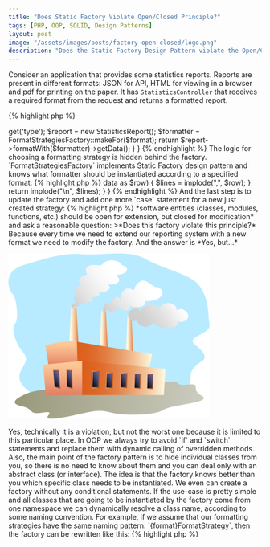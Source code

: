```yaml
---
title: "Does Static Factory Violate Open/Closed Principle?"
tags: [PHP, OOP, SOLID, Design Patterns]
layout: post
image: "/assets/images/posts/factory-open-closed/logo.png"
description: "Does the Static Factory Design Pattern violate the Open/Closed Principle"
---
```


Consider an application that provides some statistics reports. Reports are present in different formats: JSON for API, HTML for viewing in a browser and pdf for printing on the paper. It has `StatisticsController` that receives a required format from the request and returns a formatted report. 

{% highlight php %}
<?php

class StatisticsController 
{
    public function report(Request $request)
    {
        $format = $request->get('type');
        $report = new StatisticsReport();
        $formatter = FormatStrategiesFactory::makeFor($format);

        return $report->formatWith($formatter)->getData();
    }
}
{% endhighlight %}

The logic for choosing a formatting strategy is hidden behind the factory. `FormatStrategiesFactory` implements Static Factory design pattern and knows what formatter should be instantiated according to a specified format:

{% highlight php %}
<?php

class FormatStrategiesFactory 
{
    public static function makeFor($format) 
    {
        switch($format) {
            case 'html':
                return new HtmlFormatStrategy();
            case 'pdf':
                return new PdfFormatStrategy();     
            case 'json':
                return new JsonFormatStrategy();        
        }

        throw new \Exception("Unknown report format $format");
    }
}
{% endhighlight %}

Having this code we receive a request for a new *feature* from our clients that they also want to have reports in *csv* format. Looks like we need one more formatting strategy:

{% highlight php %}
<?php

class CsvFormatStrategy implements FormatStrategy 
{
    public function formatData(array $data) 
    {
        $lines = [];

        foreach($this->data as $row) {
            $lines = implode(",", $row);
        }

        return implode("\n", $lines);
    }
}
{% endhighlight %}

And the last step is to update the factory and add one more `case` statement for a new just created strategy:

{% highlight php %}
<?php

class FormatStrategiesFactory 
{
    /**
     * @param string $format
     * @return FormatStrategy
     */
    public static function makeFor($format) 
    {
        switch($format) {
            case 'html':
                return new HtmlFormatStrategy();
            case 'pdf':
                return new PdfFormatStrategy();     
            case 'json':
                return new JsonFormatStrategy();   
            case 'csv':
                return new CsvFormatStrategy();    
        }

        throw new \Exception("Unknown report format $format");
    }
}
{% endhighlight %}

And we are done, no changes in controller code. But you can remember [Open-Closed Principle]({% post_url 2017-03-27-open-closed-principle %}):

>*software entities (classes, modules, functions, etc.) should be open for extension, but closed for modification*

and ask a reasonable question: 
>*Does this factory violate this principle?* 

Because every time we need to extend our reporting system with a new format we need to modify the factory. And the answer is *Yes, but...* 

<p class="text-center image">
    <img src="/assets/images/posts/factory-open-closed/logo.png" alt="logo" class="">
</p>

Yes, technically it is a violation, but not the worst one because it is limited to this particular place. In OOP we always try to avoid `if` and `switch` statements and replace them with dynamic calling of overridden methods. Also, the main point of the factory pattern is to hide individual classes from you, so there is no need to know about them and you can deal only with an abstract class (or interface). The idea is that the factory knows better than you which specific class needs to be instantiated.

We even can create a factory without any conditional statements. If the use-case is pretty simple and all classes that are going to be instantiated by the factory come from one namespace we can dynamically resolve a class name, according to some naming convention. For example, if we assume that our formatting strategies have the same naming pattern: `{format}FormatStrategy`, then the factory can be rewritten like this:

{% highlight php %}
<?php

class FormatStrategiesFactory 
{
    /**
     * @param string $format
     * @return FormatStrategy
     */
    public static function makeFor($format) 
    {
        $formatterClass = __NAMESPACE__ . ucfirst($format) . 'FormatStrategy';
        if (!class_exists($className)) {
          throw new \Exception("Unknown report format $format");
        }
        
        return new $className();
    }
}
{% endhighlight %}

Maybe such on-the-fly class name resolving doesn't look so explicit as implementation with conditionals, but you can very easily add new formatters in this case. Just create a new class and you are ready to go, the factory already knows how to resolve this class name and create an instance of it. The only thing you have to do - is following the naming convention.

Implementations of the factory can differ: it can be a map of configuration, a registry where classes can register themselves, a set of conditional statements or the factory can resolve class-names on the fly according to some naming pattern. And there is nothing wrong with using `switch` statement if the number of classes is small and changes infrequently. In this way adding a new format type to the list is relatively simple and robust. 

According to Open-Closed Principle the *"correct"* solution would be to create a new factory with the same interface. That said, adherence to this principle should always be weighed against other design principles like KISS and YAGNI. 

## Conclusion

Extending the conditional to add support for a new subclass is indeed strictly speaking a violation of the Open-Closed Principle. In practice it is extremely difficult to write pure Open-Closed code and often it is not worth it. There is nothing criminal in modifying only one method which is clearly an initialization list. In this case the factory enables the rest of the system to be Open-Closed, but the factory itself violates the principle. Of course you can always make your factory *open-closed* too and there are other ways to choose the concrete class (Service Locator, configurable IoC Container).
